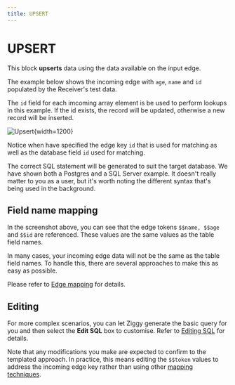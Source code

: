 ```yaml
---
title: UPSERT
---
```


# UPSERT

This block **upserts** data using the data available on the input edge.

The example below shows the incoming edge with `age`, `name` and `id` populated by the Receiver's test data.

The `id` field for each imcoming array element is be used to perform lookups in this example. 
If the id exists, the record will be updated, otherwise a new record will be inserted. 

![Upsert](/img/flows/blocks/utility/SQL/sql-upsert.png){width=1200}

Notice when have specified the edge key `id` that is used for matching
as well as the database field `id` used for matching.

The correct SQL statement will be generated to suit the target database. We have shown both a Postgres 
and a SQL Server example. It doesn't really matter to you as a user, but it's worth noting the different 
syntax that's being used in the background.

## Field name mapping
In the screenshot above, you can see that the edge tokens `$$name, $$age` and `$$id` are referenced.
These values are the same values as the table field names.

In many cases, your incoming edge data will not be the same as the table field names. To handle this,
there are several approaches to make this as easy as possible.

Please refer to [Edge mapping](sql-mapping) for details.

## Editing
For more complex scenarios, you can let Ziggy generate the basic query for you and then
select the **Edit SQL** box to customise. Refer to [Editing SQL](sql-editing) for details.

Note that any modifications you make are expected to confirm to the templated approach.
In practice, this means editing the `$$token` values to address the incoming edge key rather
than using other [mapping techniques](sql-mapping).

